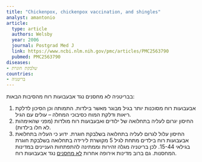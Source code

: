 ```yaml
---
title: "Chickenpox, chickenpox vaccination, and shingles"
analyst: amantonio
article:
  type: article
  authors: Welsby
  year: 2006
  journal: Postgrad Med J
  link: https://www.ncbi.nlm.nih.gov/pmc/articles/PMC2563790
  pubmed: PMC2563790
diseases:
- שלבקת חוגרת
countries:
- בריטניה
---
```


בבריטניה לא מחסנים נגד אבעבועות רוח מהסיבות הבאות:
1) אבעבועות רוח מסוכנות יותר בגיל מבוגר מאשר בילדות. התמותה וכן הסיכון לדלקת ריאות ודלקת המוח כסיבוכי המחלה – עולים עם הגיל.
2) החיסון יגרום לעליה בתחלואה של ילודים ואבעבועות רוח מולדות (מפני שהאימהות לא חלו בילדות).
3) החיסון עלול לגרום לעליה בתחלואה בשלבקת חוגרת. ידוע כי העליה בתחלואת אבעבועות רוח בילדים מתחת לגיל 5 מקושרת לירידה בתחלואה בשלבקת חוגרת בגילאי 15-44.
לכן בריטניה מגלה זהירות וממתינה להתפתחות העניינים במדינות המחסנות.
גם ברוב מדינות אירופה אחרות [לא מחסנים](https://vaccine-schedule.ecdc.europa.eu/Scheduler/ByDisease?SelectedDiseaseId=11&SelectedCountryIdByDisease=-1) נגד אבעבועות רוח.
